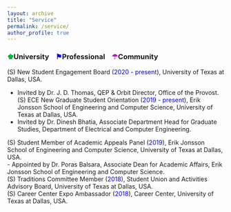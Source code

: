```yaml
---
layout: archive
title: "Service"
permalink: /service/
author_profile: true
---
```


### <span style="color: rgb(0, 179, 60);">&#9818;</span>University &nbsp;&nbsp; <span style="color: rgb(0, 0, 230);">&#9873;</span>Professional &nbsp;&nbsp; <span style="color: rgb(204, 0, 204);">&#9730;</span>Community

(S) New Student Engagement Board (<font color="#0000e6">2020 - present</font>), University of Texas at Dallas, USA.<br>
  - Invited by Dr. J. D. Thomas, QEP & Orbit Director, Office of the Provost.<br>
<a>(S) ECE New Graduate Student Orientation (<font color="#0000e6">2019 - present</font>), Erik Jonsson School of Engineering and Computer Science, University of Texas at Dallas, USA.<br></a>
  - Invited by Dr. Dinesh Bhatia, Associate Department Head for Graduate Studies, Department of Electrical and Computer Engineering.<br>
</a>  
(S) Student Member of Academic Appeals Panel (<font color="#0000e6">2019</font>), Erik Jonsson School of Engineering and Computer Science, University of Texas at Dallas, USA.<br>
  - Appointed by Dr. Poras Balsara, Associate Dean for Academic Affairs, Erik Jonsson School of Engineering and Computer Science.<br>
</a>  
(S) Traditions Committee Member (<font color="#0000e6">2018</font>), Student Union and Activities Advisory Board, University of Texas at Dallas, USA.<br>
</a>  
(S) Career Center Expo Ambassador (<font color="#0000e6">2018</font>), Career Center, University of Texas at Dallas, USA.<br>
